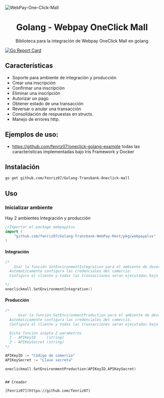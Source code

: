 ![WebPay-One-Click-Mall](https://user-images.githubusercontent.com/9199380/104020581-33c18280-519c-11eb-9a4d-2a3a19b25fdd.png)

<p align="center">
<h1 align="center">Golang - Webpay OneClick Mall</h1>
<p align="center">Biblioteca para la integración de Webpay OneClick Mall en golang </p>

</p>

<p align="center">

[![Go Report Card](https://goreportcard.com/badge/github.com/fenriz07/Golang-Transbank-Oneclick-mall)](https://goreportcard.com/report/github.com/fenriz07/Golang-Transbank-Oneclick-mall)


</p>

## Características


- Soporte para ambiente de integración y producción
- Crear una inscripción
- Confirmar una inscripción
- Eliminar una inscripción
- Autorizar un pago
- Obtener estado de una transacción
- Reversar o anular una transacción
- Consolidación de respuestas en structs.
- Manejo de errores http.

## Ejemplos de uso:

- https://github.com/fenriz07/oneclick-golang-example todas las caracteristicas implementadas bajo Iris Framework y Docker

## Instalación

```bash
go get github.com/fenriz07/Golang-Transbank-Oneclick-mall
```

## Uso

### Inicializar ambiente

Hay 2 ambientes Integración y producción

```go
//Importar el package webpayplus
import (
	"github.com/fenriz07/Golang-Transbank-WebPay-Rest/pkg/webpayplus"
)
```

#### Integración

```go
/*
    Usar la función SetEnvironmentIntegration para el ambiente de desarrollo.
  Automaticamente configura las credenciales del comercio.
  Configura el cliente y todas las transacciones seran ejecutadas bajo este ambiente automaticamente

*/
oneclickmall.SetEnvironmentIntegration()
```

#### Producción

```go
/*
      Usar la función SetEnvironmentProduction para el ambiente de desarrollo.
  Automaticamente configura las credenciales del comercio.
  Configura el cliente y todas las transacciones seran ejecutadas bajo este ambiente automaticamente

  Dicha función acepta 2 parametros
  1 - APIKeyID     (string)
  2 - APIKeySecret (string)
*/

APIKeyID := "Código de comercio"
APIKeySecret := "Llave secreta"

oneclickmall.SetEnvironmentProduction(APIKeyID,APIKeySecret)
```



```

## Creador

[Fenriz07](https://github.com/fenriz07)
